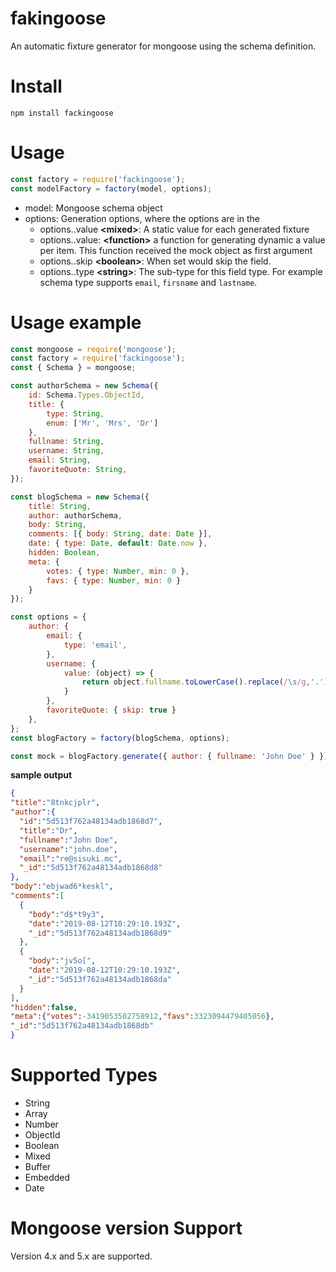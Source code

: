 # fakingoose
An automatic fixture generator for mongoose using the schema definition.

#  Install
`npm install fackingoose`

# Usage
```js
const factory = require('fackingoose');
const modelFactory = factory(model, options);
```
- model: Mongoose schema object
- options: Generation options, where the options are in the 
  - options.<fieldName>.value **\<mixed\>**: A static value for each generated fixture
  - options.<fieldName>.value: **\<function\>** a function for generating dynamic a value per item. This function received the mock object as first argument
  - options.<fieldName>.skip **\<boolean\>**: When set would skip the field.
  - options.<fieldName>.type **\<string\>**: The sub-type for this field type. For example <String> schema type supports `email`, `firsname` and `lastname`.

# Usage example
```js
const mongoose = require('mongoose');
const factory = require('fackingoose');
const { Schema } = mongoose;

const authorSchema = new Schema({
    id: Schema.Types.ObjectId,
    title: {
        type: String,
        enum: ['Mr', 'Mrs', 'Dr']
    },
    fullname: String,
    username: String,
    email: String,
    favoriteQuote: String,
});

const blogSchema = new Schema({
    title: String,
    author: authorSchema,
    body: String,
    comments: [{ body: String, date: Date }],
    date: { type: Date, default: Date.now },
    hidden: Boolean,
    meta: {
        votes: { type: Number, min: 0 },
        favs: { type: Number, min: 0 }
    }
});

const options = {
    author: {
        email: {
            type: 'email',
        },
        username: {
            value: (object) => {
                return object.fullname.toLowerCase().replace(/\s/g,'.');
            }
        },
        favoriteQuote: { skip: true }
    },
};
const blogFactory = factory(blogSchema, options);

const mock = blogFactory.generate({ author: { fullname: 'John Doe' } });
```

**sample output**
  ```json
{
  "title":"8tnkcjplr",
  "author":{
    "id":"5d513f762a48134adb1868d7",
    "title":"Dr",
    "fullname":"John Doe",
    "username":"john.doe",
    "email":"re@sisuki.mc",
    "_id":"5d513f762a48134adb1868d8"
  },
  "body":"ebjwad6*keskl",
  "comments":[
    {
      "body":"d$*t9y3",
      "date":"2019-08-12T10:29:10.193Z",
      "_id":"5d513f762a48134adb1868d9"
    },
    {
      "body":"jv5o[",
      "date":"2019-08-12T10:29:10.193Z",
      "_id":"5d513f762a48134adb1868da"
    }
  ],
  "hidden":false,
  "meta":{"votes":-3419053502758912,"favs":3323094479405056},
  "_id":"5d513f762a48134adb1868db"
}
 ```

# Supported Types
- String
- Array
- Number
- ObjectId
- Boolean
- Mixed
- Buffer
- Embedded
- Date

# Mongoose version Support

Version 4.x and 5.x are supported.
